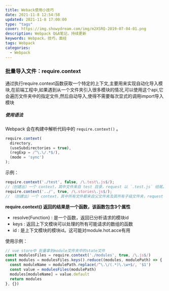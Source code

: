 ```yaml
---
title: Weback使用小技巧
date: 2021-11-8 12:54:58
updated: 2021-11-8 17:00:00
type: "tags"
cover: https://img.showydream.com/img/m2XSRQ-2019-07-04-01.png
description: Webpack Q&A笔记，持续更新
keywords: Webpack，技巧，面经
tags: Webpack
categories: 
  - Webpack
---
```


### 批量导入文件：require.context

通过执行require.context函数获取一个特定的上下文,主要用来实现自动化导入模块,在前端工程中,如果遇到从一个文件夹引入很多模块的情况,可以使用这个api,它会遍历文件夹中的指定文件,然后自动导入,使得不需要每次显式的调用import导入模块

##### 使用语法

Webpack 会在构建中解析代码中的 `require.context()` 。

```javascript
require.context(
  directory,
  (useSubdirectories = true),
  (regExp = /^\.\/.*$/),
  (mode = 'sync')
);
```

示例：

```javascript
require.context('./test', false, /\.test\.js$/);
//（创建出）一个 context，其中文件来自 test 目录，request 以 `.test.js` 结尾。
require.context('../', true, /\.stories\.js$/);
// （创建出）一个 context，其中所有文件都来自父文件夹及其所有子级文件夹，request 以 `.stories.js` 结尾。
```

**require.context() 返回的结果是一个函数，该函数包含3个属性**

- resolve{Function} : 是一个函数，返回已分析请求的模块id
- keys : 返回上下文模块可以处理的所有可能请求的数组的函数
- id : 是上下文模块的模块id。这可能对module.hot.acce有用



使用示例：

```javascript
// vue store中 批量拿到module文件夹中的state文件
const modulesFiles = require.context('./modules', true, /\.js$/)
const modules = modulesFiles.keys().reduce((modules, modulePath) => {
  const moduleName = modulePath.replace(/^\.\/(.*)\.\w+$/, '$1')
  const value = modulesFiles(modulePath)
  modules[moduleName] = value.default
  return modules
}, {})
```

